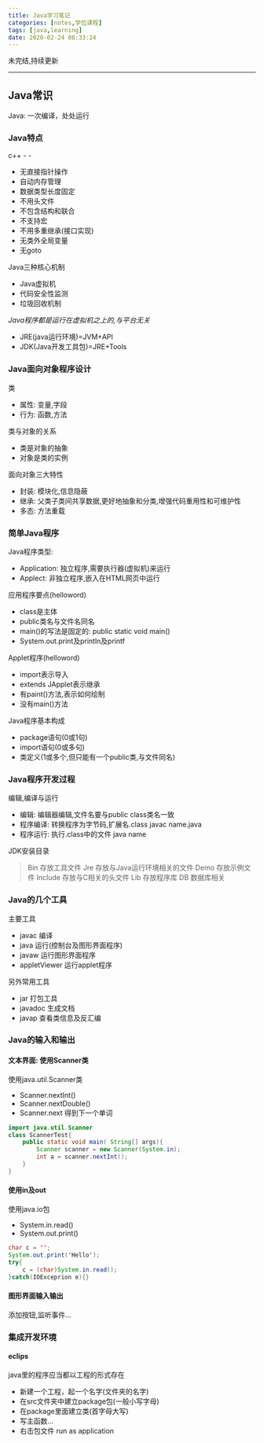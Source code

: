 ```yaml
---
title: Java学习笔记
categories: [notes,学位课程]
tags: [java,learning]
date: 2020-02-24 08:33:24
---
```


未完结,持续更新

---

## Java常识

Java: 一次编译，处处运行

### Java特点

c++ - -

* 无直接指针操作
* 自动内存管理
* 数据类型长度固定
* 不用头文件
* 不包含结构和联合
* 不支持宏
* 不用多重继承(接口实现)
* 无类外全局变量
* 无goto

Java三种核心机制

* Java虚拟机
* 代码安全性监测
* 垃圾回收机制

*Java程序都是运行在虚拟机之上的,与平台无关*

* JRE(java运行环境)=JVM+API
* JDK(Java开发工具包)=JRE+Tools

### Java面向对象程序设计

类

* 属性: 变量,字段
* 行为: 函数,方法

类与对象的关系

* 类是对象的抽象
* 对象是类的实例

面向对象三大特性

* 封装: 模块化,信息隐蔽
* 继承: 父类子类间共享数据,更好地抽象和分类,增强代码重用性和可维护性
* 多态: 方法重载

### 简单Java程序

Java程序类型:

* Application: 独立程序,需要执行器(虚拟机)来运行
* Applect: 非独立程序,嵌入在HTML网页中运行

应用程序要点(helloword)

* class是主体
* public类名与文件名同名
* main()的写法是固定的: public static void main()
* System.out.print及println及printf

Applet程序(helloword)

* import表示导入
* extends JApplet表示继承
* 有paint()方法,表示如何绘制
* 没有main()方法

Java程序基本构成

* package语句(0或1句)
* import语句(0或多句)
* 类定义(1或多个,但只能有一个public类,与文件同名)

### Java程序开发过程

编辑,编译与运行

* 编辑: 编辑器编辑,文件名要与public class类名一致
* 程序编译: 转换程序为字节码,扩展名.class  javac name.java
* 程序运行: 执行.class中的文件    java name

JDK安装目录

> Bin 存放工具文件
> Jre 存放与Java运行环境相关的文件
> Demo 存放示例文件
> Include 存放与C相关的头文件
> Lib 存放程序库
> DB 数据库相关

### Java的几个工具

主要工具

* javac 编译
* java 运行(控制台及图形界面程序)
* javaw 运行图形界面程序
* appletViewer 运行applet程序

另外常用工具

* jar 打包工具
* javadoc 生成文档
* javap 查看类信息及反汇编

### Java的输入和输出

#### 文本界面: 使用Scanner类
使用java.util.Scanner类
* Scanner.nextInt()
* Scanner.nextDouble()
* Scanner.next 得到下一个单词
```java
import java.util.Scanner
class ScannerTest{
    public static void main( String[] args){
        Scanner scanner = new Scanner(System.in);
        int a = scanner.nextInt();
    }
}
```

#### 使用in及out
使用java.io包
* System.in.read()
* System.out.print()
```java
char c = '';
System.out.print('Hello');
try{
    c = (char)System.in.read();
}catch(IOExceprion e){}
```

#### 图形界面输入输出
添加按钮,监听事件...

### 集成开发环境

#### eclips

java里的程序应当都以工程的形式存在

* 新建一个工程，起一个名字(文件夹的名字)
* 在src文件夹中建立package包(一般小写字母)
* 在package里面建立类(首字母大写)
* 写主函数...
* 右击包文件 run as application

##













